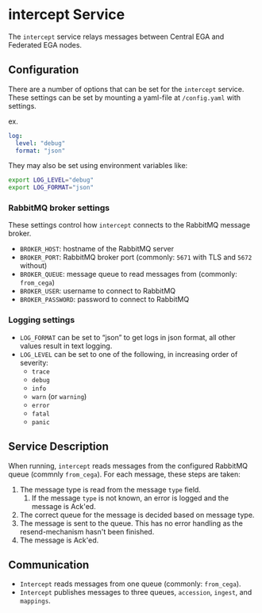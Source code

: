 # intercept Service

The `intercept` service relays messages between Central EGA and Federated EGA nodes.

## Configuration

There are a number of options that can be set for the `intercept` service.
These settings can be set by mounting a yaml-file at `/config.yaml` with settings.

ex.

```yaml
log:
  level: "debug"
  format: "json"
```

They may also be set using environment variables like:

```bash
export LOG_LEVEL="debug"
export LOG_FORMAT="json"
```

### RabbitMQ broker settings

These settings control how `intercept` connects to the RabbitMQ message broker.

- `BROKER_HOST`: hostname of the RabbitMQ server
- `BROKER_PORT`: RabbitMQ broker port (commonly: `5671` with TLS and `5672` without)
- `BROKER_QUEUE`: message queue to read messages from (commonly: `from_cega`)
- `BROKER_USER`: username to connect to RabbitMQ
- `BROKER_PASSWORD`: password to connect to RabbitMQ

### Logging settings

- `LOG_FORMAT` can be set to “json” to get logs in json format, all other values result in text logging.
- `LOG_LEVEL` can be set to one of the following, in increasing order of severity:
  - `trace`
  - `debug`
  - `info`
  - `warn` (or `warning`)
  - `error`
  - `fatal`
  - `panic`

## Service Description

When running, `intercept` reads messages from the configured RabbitMQ queue (commnly `from_cega`).
For each message, these steps are taken:

1. The message type is read from the message `type` field.
   1. If the message `type` is not known, an error is logged and the message is Ack'ed.
2. The correct queue for the message is decided based on message type.
3. The message is sent to the queue. This has no error handling as the resend-mechanism hasn't been finished.
4. The message is Ack'ed.

## Communication

- `Intercept` reads messages from one queue (commonly: `from_cega`).
- `Intercept` publishes messages to three queues, `accession`, `ingest`, and `mappings`.
